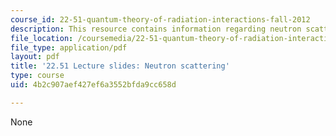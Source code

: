 ```yaml
---
course_id: 22-51-quantum-theory-of-radiation-interactions-fall-2012
description: This resource contains information regarding neutron scattering.
file_location: /coursemedia/22-51-quantum-theory-of-radiation-interactions-fall-2012/4b2c907aef427ef6a3552bfda9cc658d_MIT22_51F12_neutron.pdf
file_type: application/pdf
layout: pdf
title: '22.51 Lecture slides: Neutron scattering'
type: course
uid: 4b2c907aef427ef6a3552bfda9cc658d

---
```

None